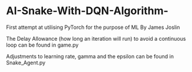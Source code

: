 # AI-Snake-With-DQN-Algorithm-
First attempt at utilising PyTorch for the purpose of ML
By James Joslin

The Delay Allowance (how long an iteration will run) to avoid a continuous loop can be found in game.py

Adjustments to learning rate, gamma and the epsilon can be found in Snake_Agent.py
